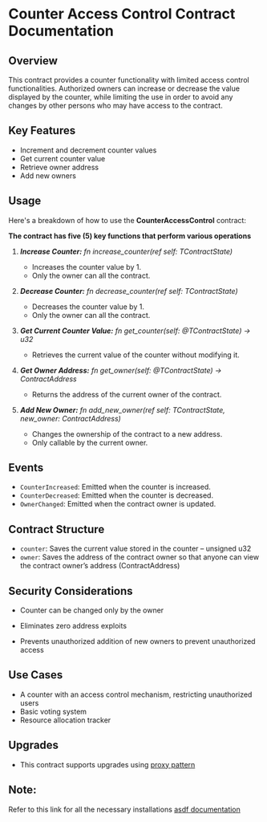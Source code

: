 # Counter Access Control Contract Documentation

## Overview

This contract provides a counter functionality with limited access control functionalities.
Authorized owners can increase or decrease the value displayed by the counter,
while limiting the use in order to avoid any changes by other persons who may have access to the contract.

## Key Features

- Increment and decrement counter values
- Get current counter value
- Retrieve owner address
- Add new owners

## Usage

Here's a breakdown of how to use the **CounterAccessControl** contract:

**The contract has five (5) key functions that perform various operations**

1. **_Increase Counter:_**
   _fn increase_counter(ref self: TContractState)_

   - Increases the counter value by 1.
   - Only the owner can all the contract.

2. **_Decrease Counter:_**
   _fn decrease_counter(ref self: TContractState)_

   - Decreases the counter value by 1.
   - Only the owner can all the contract.

3. **_Get Current Counter Value:_**
   _fn get_counter(self: @TContractState) -> u32_

   - Retrieves the current value of the counter without modifying it.

4. **_Get Owner Address:_**
   _fn get_owner(self: @TContractState) -> ContractAddress_

   - Returns the address of the current owner of the contract.

5. **_Add New Owner:_**
   _fn add_new_owner(ref self: TContractState, new_owner: ContractAddress)_
   - Changes the ownership of the contract to a new address.
   - Only callable by the current owner.

## Events

- `CounterIncreased`: Emitted when the counter is increased.
- `CounterDecreased`: Emitted when the counter is decreased.
- `OwnerChanged`: Emitted when the contract owner is updated.

## Contract Structure

- `counter`: Saves the current value stored in the counter – unsigned u32
- `owner`: Saves the address of the contract owner so that anyone can view the contract owner’s address (ContractAddress)

## Security Considerations

- Counter can be changed only by the owner

- Eliminates zero address exploits

- Prevents unauthorized addition of new owners to prevent unauthorized access

## Use Cases

- A counter with an access control mechanism, restricting unauthorized users
- Basic voting system
- Resource allocation tracker

## Upgrades

- This contract supports upgrades using [proxy pattern](https://docs.openzeppelin.com/upgrades/4.8/proxies)

## Note:

Refer to this link for all the necessary installations [asdf documentation](https://asdf-vm.com/guide/getting-started.html)
